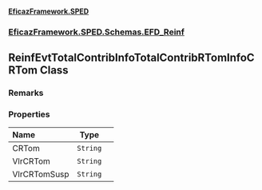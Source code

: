 #### [EficazFramework.SPED](EficazFrameworkSPED.md 'EficazFramework SPED')
### [EficazFramework.SPED.Schemas.EFD_Reinf](EficazFramework.SPED.Schemas.EFD_Reinf.md 'EficazFramework.SPED.Schemas.EFD_Reinf')

## ReinfEvtTotalContribInfoTotalContribRTomInfoCRTom Class

### Remarks
### Properties

| Name | Type | |
| :--- | :---: | :--- |
| CRTom | `String` |  |
| VlrCRTom | `String` |  |
| VlrCRTomSusp | `String` |  |
